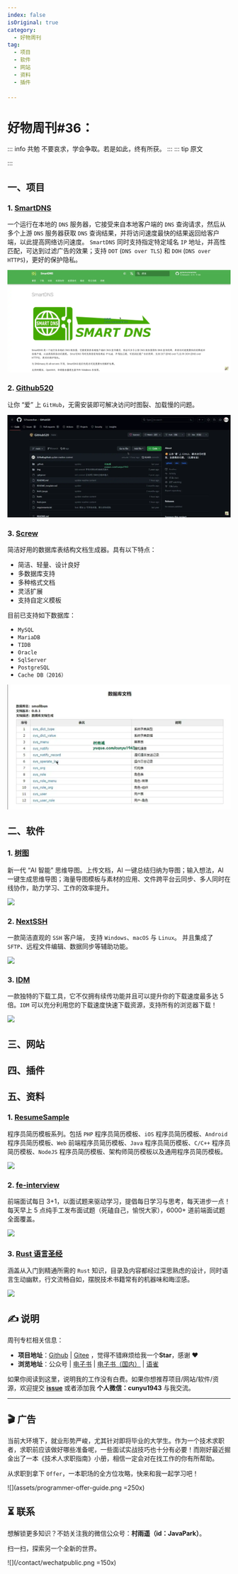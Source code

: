 ```yaml
---
index: false
isOriginal: true
category:
  - 好物周刊
tag:
  - 项目
  - 软件
  - 网站
  - 资料
  - 插件

---
```


# 好物周刊#36：

::: info 共勉
不要哀求，学会争取。若是如此，终有所获。
:::
::: tip 原文

:::



## 一、项目

### 1. [SmartDNS](https://github.com/pymumu/smartdns)

一个运行在本地的 `DNS` 服务器，它接受来自本地客户端的 `DNS` 查询请求，然后从多个上游 `DNS` 服务器获取 `DNS` 查询结果，并将访问速度最快的结果返回给客户端，以此提高网络访问速度。 `SmartDNS` 同时支持指定特定域名 `IP` 地址，并高性匹配，可达到过滤广告的效果；支持 `DOT` (`DNS over TLS`) 和 `DOH` (`DNS over HTTPS`)，更好的保护隐私。


![](assets/1b39fdfb-c506-43b8-85fd-ae33b1e66dbf.webp)

### 2. [Github520](https://github.com/521xueweihan/GitHub520)

让你 “爱” 上 `GitHub`，无需安装即可解决访问时图裂、加载慢的问题。

![](assets/20a958d4-175f-413a-8afb-8759ce6506c9.webp)

### 3. [Screw](https://github.com/pingfangushi/screw)

简洁好用的数据库表结构文档生成器。具有以下特点：
- 简洁、轻量、设计良好
- 多数据库支持
- 多种格式文档
- 灵活扩展
- 支持自定义模板

目前已支持如下数据库：
 - `MySQL`
 - `MariaDB`
 - `TIDB`
 - `Oracle`
 - `SqlServer`
 - `PostgreSQL`
 - `Cache DB（2016）`

![](assets/cb285baf-3ea9-43ca-ac8f-34532fc9f1d9.webp)

## 二、软件

### 1. [树图](https://shutu.cn/)

新一代 “AI 智能” 思维导图。上传文档，AI 一键总结归纳为导图；输入想法，AI 一键生成思维导图；海量导图模板与素材的应用、文件跨平台云同步、多人同时在线协作，助力学习、工作的效率提升。

![](https://cdn.jsdelivr.net/gh/cunyu1943/JavaPark@main/src/weekly/2023/assets/1700180196054.webp)

### 2. [NextSSH](https://codemutex.com/)

一款简洁直观的 `SSH` 客户端， 支持 `Windows`、`macOS` 与 `Linux`。 并且集成了 `SFTP`、远程文件编辑、数据同步等辅助功能。

![](https://cdn.jsdelivr.net/gh/cunyu1943/JavaPark@main/src/weekly/2023/assets/1700180196380.webp)

### 3. [IDM](https://www.internetdownloadmanager.com/)

一款独特的下载工具，它不仅拥有续传功能并且可以提升你的下载速度最多达 5 倍。`IDM` 可以充分利用您的下载速度快速下载资源，支持所有的浏览器下载！

![](https://cdn.jsdelivr.net/gh/cunyu1943/JavaPark@main/src/weekly/2023/assets/1700438906241.webp)

## 三、网站

## 四、插件

## 五、资料

### 1. [ResumeSample](https://github.com/geekcompany/ResumeSample)

程序员简历模板系列。包括 `PHP` 程序员简历模板、`iOS` 程序员简历模板、`Android` 程序员简历模板、`Web` 前端程序员简历模板、`Java` 程序员简历模板、`C/C++` 程序员简历模板、`NodeJS` 程序员简历模板、架构师简历模板以及通用程序员简历模板。

![](https://cdn.jsdelivr.net/gh/cunyu1943/JavaPark@main/src/weekly/2023/assets/1700653238916.webp)

### 2. [fe-interview](https://github.com/haizlin/fe-interview)

前端面试每日 3+1，以面试题来驱动学习，提倡每日学习与思考，每天进步一点！每天早上 5 点纯手工发布面试题（死磕自己，愉悦大家），6000+ 道前端面试题全面覆盖。

![](https://cdn.jsdelivr.net/gh/cunyu1943/JavaPark@main/src/weekly/2023/assets/1700654862398.webp)

### 3. [Rust 语言圣经](https://github.com/sunface/rust-course)

涵盖从入门到精通所需的 `Rust` 知识，目录及内容都经过深思熟虑的设计，同时语言生动幽默，行文流畅自如，摆脱技术书籍常有的机器味和晦涩感。

![](https://cdn.jsdelivr.net/gh/cunyu1943/JavaPark@main/src/weekly/2023/assets/1700655034001.webp)

## ✍️ 说明

周刊专栏相关信息：

- **项目地址**：[Github](https://github.com/cunyu1943/JavaPark/) | [Gitee](https://gitee.com/cunyu1943/JavaPark/) ，觉得不错麻烦给我一个**Star**，感谢 ❤️
- **浏览地址**：公众号 | [电子书](https://cunyu1943.github.io/) | [电子书（国内）](https://cunyu1943.gitee.io/) | [语雀](https://yuque.com/cunyu1943)

如果你阅读到这里，说明我的工作没有白费。如果你想推荐项目/网站/软件/资源，欢迎提交 **[issue](https://github.com/cunyu1943/JavaPark/issues)** 或者添加我 **个人微信：cunyu1943** 与我交流。

---

## 🎬️ 广告

当前大环境下，就业形势严峻，尤其针对即将毕业的大学生。作为一个技术求职者，求职前应该做好哪些准备呢，一些面试实战技巧也十分有必要！而刚好最近掘金出了一本《技术人求职指南》小册，相信一定会对在找工作的你有所帮助。

从求职到拿下 `Offer`，一本职场的全方位攻略，快来和我一起学习吧！

![](assets/programmer-offer-guide.png =250x)


## ⏳ 联系

想解锁更多知识？不妨关注我的微信公众号：**村雨遥（id：JavaPark）**。

扫一扫，探索另一个全新的世界。

![](/contact/wechatpublic.png =150x)

<Share colorful />